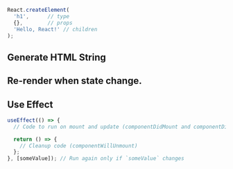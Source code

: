 ```js
React.createElement(
  'h1',      // type
  {},        // props
  'Hello, React!' // children
);
```

## Generate HTML String

## Re-render when state change.

## Use Effect

```js
useEffect(() => {
  // Code to run on mount and update (componentDidMount and componentDidUpdate)

  return () => {
    // Cleanup code (componentWillUnmount)
  };
}, [someValue]); // Run again only if `someValue` changes
```